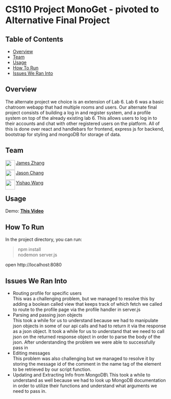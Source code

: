 # CS110 Project MonoGet - pivoted to Alternative Final Project

## Table of Contents
- [Overview](#overview)
- [Team](#team)
- [Usage](#usage)
- [How To Run](#how-to-run)
- [Issues We Ran Into](#issues-we-ran-into)


## Overview
The alternate project we choice is an extension of Lab 6. Lab 6 was a basic chatroom webapp that had multiple rooms and users. Our alternate final project consists of building a log in and register system, and a profile system on top of the already existing lab 6. This allows users to log in to their accounts and chat with other registered users on the platform. All of this is done over react and handlebars for frontend, express js for backend, bootstrap for styling and mongoDB for storage of data. 

## Team
<a href="https://github.com/MachineLearningAmateur" target="_blank"><img src="https://avatars3.githubusercontent.com/u/50182455?s=400&v=4" align="left" height="30px">James Zhang </a>

<a href="https://github.com/msalloum" target="_blank"><img src="https://avatars3.githubusercontent.com/u/50182455?s=400&v=4" align="left" height="30px">Jason Chang </a>

<a href="https://github.com/caKuma" target="_blank"><img src="https://avatars3.githubusercontent.com/u/19195878?s=400&v=4" align="left" height="30px">Yishao Wang </a>

## Usage
Demo: <a href="https://flipgrid.com/af083092"><b>This Video</b></a>

<Screenshot of application>

## How To Run
In the project directory, you can run:
>npm install\
>nodemon server.js

open http://localhost:8080
  
## Issues We Ran Into
  - Routing profile for specific users\
    This was a challenging problem, but we managed to resolve this by adding a boolean called view that keeps track of which fetch we called to route to the profile 
    page via the profile handler in server.js
  - Parsing and passing json objects\
    This took a while for us to understand because we had to manipulate json objects in some of our api calls and had to return it via the response as a json object.
    It took a while for us to understand that we need to call json on the returned response object in order to parse the body of the json. After understanding the 
    problem we were able to successfully pass in 
  - Editing messages\
    This problem was also challenging but we managed to resolve it by storing the message id of the comment in the name tag of the element to be retrieved by our           script function. 
  - Updating and Extracting Info from MongoDB\ 
    This took a while to understand as well because we had to look up MongoDB documentation in order to utilize their functions and understand what arguments we need       to pass in. 
